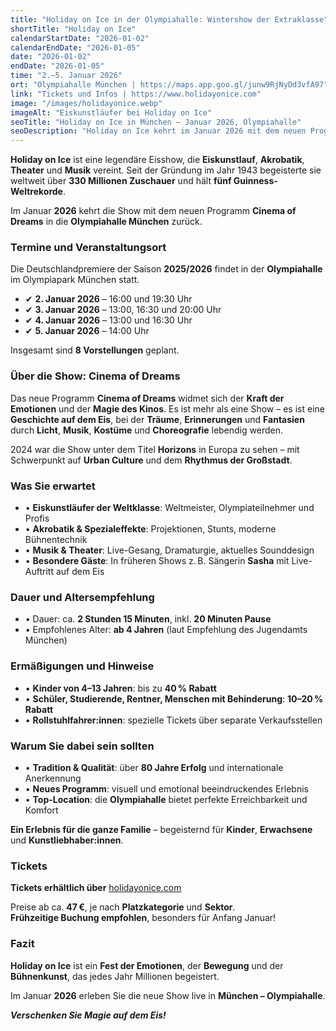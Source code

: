 ```yaml
---
title: "Holiday on Ice in der Olympiahalle: Wintershow der Extraklasse"
shortTitle: "Holiday on Ice"
calendarStartDate: "2026-01-02"
calendarEndDate: "2026-01-05"
date: "2026-01-02"
endDate: "2026-01-05"
time: "2.–5. Januar 2026"
ort: "Olympiahalle München | https://maps.app.goo.gl/junw9RjNyDd3vfA97"
link: "Tickets und Infos | https://www.holidayonice.com"
image: "/images/holidayonice.webp"
imageAlt: "Eiskunstläufer bei Holiday on Ice"
seoTitle: "Holiday on Ice in München – Januar 2026, Olympiahalle"
seoDescription: "Holiday on Ice kehrt im Januar 2026 mit dem neuen Programm 'Cinema of Dreams' nach München zurück. Alle Termine, Preise, Rabatte und Ticketinfos hier."
---
```


**Holiday on Ice** ist eine legendäre Eisshow, die **Eiskunstlauf**, **Akrobatik**, **Theater** und **Musik** vereint. Seit der Gründung im Jahr 1943 begeisterte sie weltweit über **330 Millionen Zuschauer** und hält **fünf Guinness-Weltrekorde**.

Im Januar **2026** kehrt die Show mit dem neuen Programm **Cinema of Dreams** in die **Olympiahalle München** zurück.

### Termine und Veranstaltungsort

Die Deutschlandpremiere der Saison **2025/2026** findet in der **Olympiahalle** im Olympiapark München statt.

- ✔ **2. Januar 2026** – 16:00 und 19:30 Uhr  
- ✔ **3. Januar 2026** – 13:00, 16:30 und 20:00 Uhr  
- ✔ **4. Januar 2026** – 13:00 und 16:30 Uhr  
- ✔ **5. Januar 2026** – 14:00 Uhr  

Insgesamt sind **8 Vorstellungen** geplant.

### Über die Show: Cinema of Dreams

Das neue Programm **Cinema of Dreams** widmet sich der **Kraft der Emotionen** und der **Magie des Kinos**. Es ist mehr als eine Show – es ist eine **Geschichte auf dem Eis**, bei der **Träume**, **Erinnerungen** und **Fantasien** durch **Licht**, **Musik**, **Kostüme** und **Choreografie** lebendig werden.

2024 war die Show unter dem Titel **Horizons** in Europa zu sehen – mit Schwerpunkt auf **Urban Culture** und dem **Rhythmus der Großstadt**.

### Was Sie erwartet

- • **Eiskunstläufer der Weltklasse**: Weltmeister, Olympiateilnehmer und Profis  
- • **Akrobatik & Spezialeffekte**: Projektionen, Stunts, moderne Bühnentechnik  
- • **Musik & Theater**: Live-Gesang, Dramaturgie, aktuelles Sounddesign  
- • **Besondere Gäste**: In früheren Shows z. B. Sängerin **Sasha** mit Live-Auftritt auf dem Eis

### Dauer und Altersempfehlung

- • Dauer: ca. **2 Stunden 15 Minuten**, inkl. **20 Minuten Pause**  
- • Empfohlenes Alter: **ab 4 Jahren** (laut Empfehlung des Jugendamts München)

### Ermäßigungen und Hinweise

- • **Kinder von 4–13 Jahren**: bis zu **40 % Rabatt**  
- • **Schüler, Studierende, Rentner, Menschen mit Behinderung**: **10–20 % Rabatt**  
- • **Rollstuhlfahrer:innen**: spezielle Tickets über separate Verkaufsstellen

### Warum Sie dabei sein sollten

- • **Tradition & Qualität**: über **80 Jahre Erfolg** und internationale Anerkennung  
- • **Neues Programm**: visuell und emotional beeindruckendes Erlebnis  
- • **Top-Location**: die **Olympiahalle** bietet perfekte Erreichbarkeit und Komfort  

**Ein Erlebnis für die ganze Familie** – begeisternd für **Kinder**, **Erwachsene** und **Kunstliebhaber:innen**.

### Tickets

**Tickets erhältlich über** [holidayonice.com](https://www.holidayonice.com)

Preise ab ca. **47 €**, je nach **Platzkategorie** und **Sektor**.  
**Frühzeitige Buchung empfohlen**, besonders für Anfang Januar!

### Fazit

**Holiday on Ice** ist ein **Fest der Emotionen**, der **Bewegung** und der **Bühnenkunst**, das jedes Jahr Millionen begeistert.

Im Januar **2026** erleben Sie die neue Show live in **München – Olympiahalle**.

_**Verschenken Sie Magie auf dem Eis!**_

